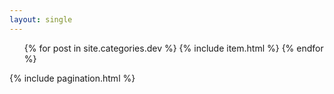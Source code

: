 ```yaml
---
layout: single
---
```

<ul id="post-list">
    {% for post in site.categories.dev %}
        {% include item.html %}
    {% endfor %}
</ul>
{% include pagination.html %}
